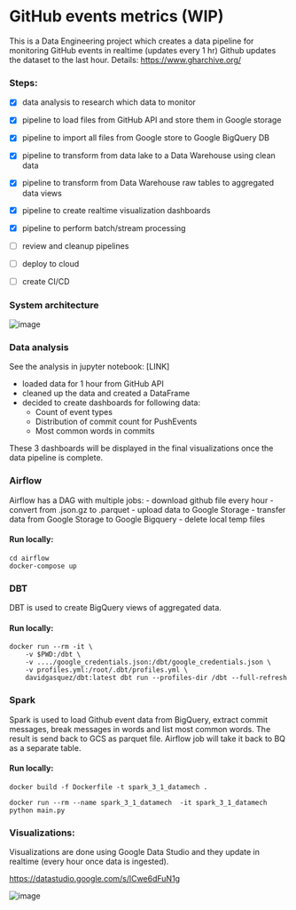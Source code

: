 # GitHub events metrics (WIP)

This is a Data Engineering project which creates a data pipeline for monitoring GitHub events in realtime (updates every 1 hr)
Github updates the dataset to the last hour.
Details: https://www.gharchive.org/

### Steps:
 - [x] data analysis to research which data to monitor
 - [x] pipeline to load files from GitHub API and store them in Google storage
 - [x] pipeline to import all files from Google store to Google BigQuery DB
 - [x] pipeline to transform from data lake to a Data Warehouse using clean data
 - [x] pipeline to transform from Data Warehouse raw tables to aggregated data views
 - [x] pipeline to create realtime visualization dashboards
 - [x] pipeline to perform batch/stream processing
 - [ ] review and cleanup pipelines
 - [ ] deploy to cloud
 - [ ] create CI/CD


### System architecture

![image](https://user-images.githubusercontent.com/3721810/160255769-12c40df2-0d3d-406f-a85e-88b0c783cb2b.png)


### Data analysis

See the analysis in jupyter notebook: [LINK]

- loaded data for 1 hour from GitHub API
- cleaned up the data and created a DataFrame
- decided to create dashboards for following data:
    - Count of event types
    - Distribution of commit count for PushEvents
    - Most common words in commits

These 3 dashboards will be displayed in the final visualizations once the data pipeline is complete.    

### Airflow

Airflow has a DAG with multiple jobs: 
    - download github file every hour
    - convert from .json.gz to .parquet
    - upload data to Google Storage
    - transfer data from Google Storage to Google Bigquery
    - delete local temp files

#### Run locally:    
```
cd airflow
docker-compose up
```

### DBT
DBT is used to create BigQuery views of aggregated data.

#### Run locally:
```
docker run --rm -it \
    -v $PWD:/dbt \
    -v ..../google_credentials.json:/dbt/google_credentials.json \
    -v profiles.yml:/root/.dbt/profiles.yml \
    davidgasquez/dbt:latest dbt run --profiles-dir /dbt --full-refresh
```
### Spark

Spark is used to load Github event data from BigQuery, extract commit messages, break messages in words and list most common words. The result is send back to GCS as parquet file. Airflow job will take it back to BQ as a separate table.

#### Run locally:
```
docker build -f Dockerfile -t spark_3_1_datamech . 

docker run --rm --name spark_3_1_datamech  -it spark_3_1_datamech python main.py
```

### Visualizations:

Visualizations are done using Google Data Studio and they update in realtime (every hour once data is ingested).

https://datastudio.google.com/s/lCwe6dFuN1g

![image](https://user-images.githubusercontent.com/3721810/160254857-307a0896-15a2-4ec5-9917-6f5edf5efd56.png)
